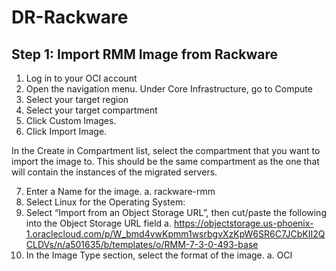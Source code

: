 # DR-Rackware
## Step 1: Import RMM Image from Rackware
1.	Log in to your OCI account
2.	Open the navigation menu. Under Core Infrastructure, go to Compute
3.	Select your target region
4.	Select your target compartment
5.	Click Custom Images.
6.	Click Import Image.

In the Create in Compartment list, select the compartment that you want to import the image to.   This should be the same compartment as the one that will contain the instances of the migrated servers. 

7.	Enter a Name for the image.
a.	rackware-rmm
8.	Select  Linux for the Operating System:
9.	Select “Import from an Object Storage URL”, then cut/paste the following into the Object Storage URL field
  a.	https://objectstorage.us-phoenix-1.oraclecloud.com/p/W_bmd4vwKpmm1wsrbgvXzKpW6SR6C7JCbKII2QCLDVs/n/a501635/b/templates/o/RMM-7-3-0-493-base
10.	In the Image Type section, select the format of the image.
  a.	OCI
